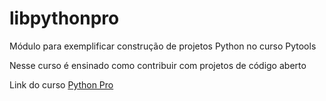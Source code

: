 # libpythonpro
Módulo para exemplificar construção de projetos Python no curso Pytools

Nesse curso é ensinado como contribuir com projetos de código aberto

Link do curso [Python Pro](https://www.python.pro.br/)

